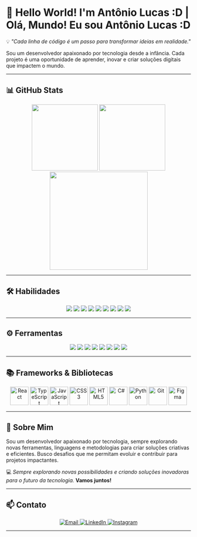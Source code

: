 # 🌌 Hello World! I'm Antônio Lucas :D | Olá, Mundo! Eu sou Antônio Lucas :D

💡 *"Cada linha de código é um passo para transformar ideias em realidade."*

Sou um desenvolvedor apaixonado por tecnologia desde a infância. Cada projeto é uma oportunidade de aprender, inovar e criar soluções digitais que impactem o mundo.

---

## 📊 GitHub Stats
<div align="center">
  <img src="https://github-readme-stats.vercel.app/api?username=ALucas314&show_icons=true&theme=tokyonight" height="180em">
  <img src="https://github-readme-stats.vercel.app/api/top-langs/?username=ALucas314&layout=compact&show_icons=true&theme=tokyonight&hide=php,blade&include_all_commits=true&count_private=true&langs_count=8" height="180em">
</div>

<div align="center">
  <img src="https://github-readme-activity-graph.vercel.app/graph?username=ALucas314&theme=tokyo-night" height="267em">
</div>

---

## 🛠️ Habilidades
<div align="center">
  <img src="https://img.shields.io/badge/HTML5-E34F26?style=for-the-badge&logo=HTML5&logoColor=white">
  <img src="https://img.shields.io/badge/CSS3-1572B6?style=for-the-badge&logo=CSS3&logoColor=white">
  <img src="https://img.shields.io/badge/JavaScript-F7DF1E?style=for-the-badge&logo=JavaScript&logoColor=black">
  <img src="https://img.shields.io/badge/TypeScript-3178C6?style=for-the-badge&logo=TypeScript&logoColor=white">
  <img src="https://img.shields.io/badge/Python-3776AB?style=for-the-badge&logo=Python&logoColor=white">
  <img src="https://img.shields.io/badge/C%23-239120?style=for-the-badge&logo=c-sharp&logoColor=white">
  <img src="https://img.shields.io/badge/SCSS-CC6699?style=for-the-badge&logo=Sass&logoColor=white">
  <img src="https://img.shields.io/badge/Streamlit-FF4B4B?style=for-the-badge&logo=Streamlit&logoColor=white">
  <img src="https://img.shields.io/badge/MySQL-4479A1?style=for-the-badge&logo=MySQL&logoColor=white">
</div>

---

## ⚙️ Ferramentas
<div align="center">
  <img src="https://img.shields.io/badge/VSCode-007ACC?style=for-the-badge&logo=Visual-Studio-Code&logoColor=white">
  <img src="https://img.shields.io/badge/Google%20Colab-F9AB00?style=for-the-badge&logo=Google-Colab&logoColor=white">
  <img src="https://img.shields.io/badge/Git-F05032?style=for-the-badge&logo=Git&logoColor=white">
  <img src="https://img.shields.io/badge/Figma-F24E1E?style=for-the-badge&logo=Figma&logoColor=white">
  <img src="https://img.shields.io/badge/GitHub-181717?style=for-the-badge&logo=GitHub&logoColor=white">
  <img src="https://img.shields.io/badge/Notion-000000?style=for-the-badge&logo=Notion&logoColor=white">
  <img src="https://img.shields.io/badge/Vercel-000000?style=for-the-badge&logo=Vercel&logoColor=white">
  <img src="https://img.shields.io/badge/Canva-00C4CC?style=for-the-badge&logo=Canva&logoColor=white">
</div>

---

## 📚 Frameworks & Bibliotecas
<div align="center">
  <img src="https://cdn.jsdelivr.net/gh/devicons/devicon/icons/react/react-original.svg" width="50" height="50" alt="React">
  <img src="https://cdn.jsdelivr.net/gh/devicons/devicon/icons/typescript/typescript-original.svg" width="50" height="50" alt="TypeScript">
  <img src="https://cdn.jsdelivr.net/gh/devicons/devicon/icons/javascript/javascript-original.svg" width="50" height="50" alt="JavaScript">
  <img src="https://cdn.jsdelivr.net/gh/devicons/devicon/icons/css3/css3-original-wordmark.svg" width="50" height="50" alt="CSS3">
  <img src="https://cdn.jsdelivr.net/gh/devicons/devicon/icons/html5/html5-original-wordmark.svg" width="50" height="50" alt="HTML5">
  <img src="https://cdn.jsdelivr.net/gh/devicons/devicon/icons/csharp/csharp-original.svg" width="50" height="50" alt="C#">
  <img src="https://cdn-icons-png.flaticon.com/512/5968/5968358.png" width="50" height="50" alt="Python">
  <img src="https://cdn.jsdelivr.net/gh/devicons/devicon/icons/git/git-original.svg" width="50" height="50" alt="Git">
  <img src="https://cdn.jsdelivr.net/gh/devicons/devicon/icons/figma/figma-original.svg" width="50" height="50" alt="Figma">
</div>

---

## 🚀 Sobre Mim
Sou um desenvolvedor apaixonado por tecnologia, sempre explorando novas ferramentas, linguagens e metodologias para criar soluções criativas e eficientes. Busco desafios que me permitam evoluir e contribuir para projetos impactantes.  

💻 *Sempre explorando novas possibilidades e criando soluções inovadoras para o futuro da tecnologia.* **Vamos juntos!**

---

## 📫 Contato
<div align="center">
  <a href="mailto:antoniolucas9014@gmail.com">
    <img src="https://img.shields.io/badge/Email-D14836?style=for-the-badge&logo=gmail&logoColor=white" alt="Email">
  </a>
  <a href="https://www.linkedin.com/in/antonio-lucas-costa-araujo-5462a52b0/">
    <img src="https://img.shields.io/badge/LinkedIn-0077B5?style=for-the-badge&logo=linkedin&logoColor=white" alt="LinkedIn">
  </a>
  <a href="https://www.instagram.com/a.lucas1920/">
    <img src="https://img.shields.io/badge/Instagram-E4405F?style=for-the-badge&logo=instagram&logoColor=white" alt="Instagram">
  </a>
</div>

---
